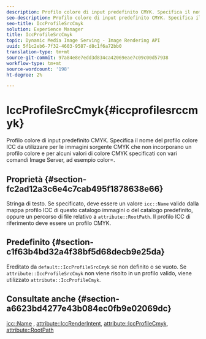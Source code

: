 ```yaml
---
description: Profilo colore di input predefinito CMYK. Specifica il nome del profilo colore ICC da utilizzare per le immagini sorgente CMYK che non incorporano un profilo colore e per alcuni valori di colore CMYK specificati con vari comandi Image Server, ad esempio color=.
seo-description: Profilo colore di input predefinito CMYK. Specifica il nome del profilo colore ICC da utilizzare per le immagini sorgente CMYK che non incorporano un profilo colore e per alcuni valori di colore CMYK specificati con vari comandi Image Server, ad esempio color=.
seo-title: IccProfileSrcCmyk
solution: Experience Manager
title: IccProfileSrcCmyk
topic: Dynamic Media Image Serving - Image Rendering API
uuid: 5f1c2eb6-7f32-4603-9587-d8c1f6a72bb0
translation-type: tm+mt
source-git-commit: 97a84e8e7edd3d834ca42069eae7c09c00d57938
workflow-type: tm+mt
source-wordcount: '198'
ht-degree: 2%

---
```



# IccProfileSrcCmyk{#iccprofilesrccmyk}

Profilo colore di input predefinito CMYK. Specifica il nome del profilo colore ICC da utilizzare per le immagini sorgente CMYK che non incorporano un profilo colore e per alcuni valori di colore CMYK specificati con vari comandi Image Server, ad esempio color=.

## Proprietà {#section-fc2ad12a3c6e4c7cab495f1878638e66}

Stringa di testo. Se specificato, deve essere un valore `icc::Name` valido dalla mappa profilo ICC di questo catalogo immagini o del catalogo predefinito, oppure un percorso di file relativo a `attribute::RootPath`. Il profilo ICC di riferimento deve essere un profilo CMYK.

## Predefinito {#section-c1f63b4bd32a4f38bf5d68decb9e25da}

Ereditato da `default::IccProfileSrcCmyk` se non definito o se vuoto. Se `attribute::IccProfileSrcCmyk` non viene risolto in un profilo valido, viene utilizzato `attribute::IccProfileCmyk`.

## Consultate anche {#section-a6623bd4277e43b084ec0fb9e02069dc}

[icc::Name](../../../../../is-api/image-catalog/image-serving-api-ref/c-image-catalog-reference/c-icc-profile-map-reference/r-name-icc.md#reference-9e7d3c8e35434981a3dfac66b8946cbe) ,  [attribute::IccRenderIntent](../../../../../is-api/image-catalog/image-serving-api-ref/c-image-catalog-reference/c-attributes-reference/r-iccrenderintent.md#reference-012f207f28bd4406a5368d23ed95a51f),  [attribute::IccProfileCmyk](../../../../../is-api/image-catalog/image-serving-api-ref/c-image-catalog-reference/c-attributes-reference/r-iccprofilecmyk.md#reference-db89f9dac33e447cadb359ec1ba27ee0),  [attribute::RootPath](../../../../../is-api/image-catalog/image-serving-api-ref/c-image-catalog-reference/c-attributes-reference/r-rootpath.md#reference-17d57e5967be403b8408fa7214017494)
